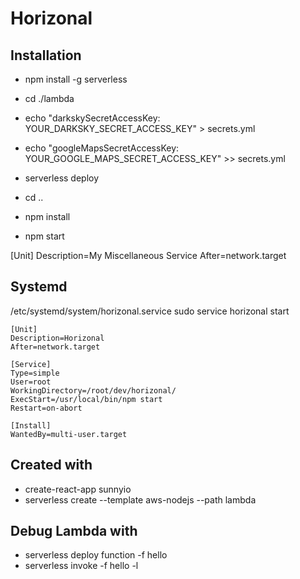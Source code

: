 # Horizonal

## Installation

* npm install -g serverless
* cd ./lambda
* echo "darkskySecretAccessKey: YOUR_DARKSKY_SECRET_ACCESS_KEY" > secrets.yml
* echo "googleMapsSecretAccessKey: YOUR_GOOGLE_MAPS_SECRET_ACCESS_KEY" >> secrets.yml
* serverless deploy

* cd ..
* npm install
* npm start

[Unit]
Description=My Miscellaneous Service
After=network.target

## Systemd
/etc/systemd/system/horizonal.service
sudo service horizonal start

```
[Unit]
Description=Horizonal
After=network.target

[Service]
Type=simple
User=root
WorkingDirectory=/root/dev/horizonal/
ExecStart=/usr/local/bin/npm start
Restart=on-abort

[Install]
WantedBy=multi-user.target
```

## Created with

* create-react-app sunnyio
* serverless create --template aws-nodejs --path lambda

## Debug Lambda with

* serverless deploy function -f hello
* serverless invoke -f hello -l
